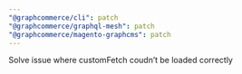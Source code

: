 ```yaml
---
"@graphcommerce/cli": patch
"@graphcommerce/graphql-mesh": patch
"@graphcommerce/magento-graphcms": patch
---
```


Solve issue where customFetch coudn’t be loaded correctly

